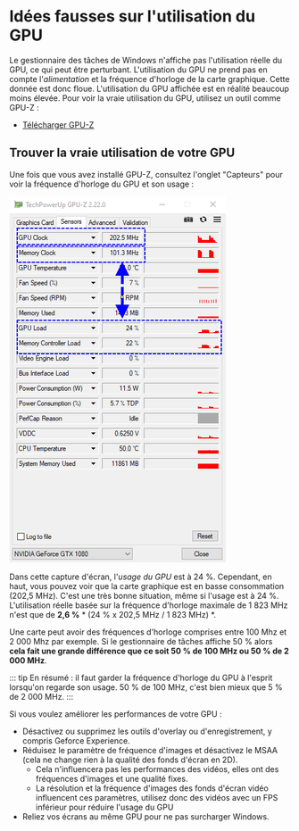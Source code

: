 # Idées fausses sur l'utilisation du GPU

Le gestionnaire des tâches de Windows n'affiche pas l'utilisation réelle du GPU, ce qui peut être perturbant. L'utilisation du GPU ne prend pas en compte l'*alimentation* et la fréquence d'horloge de la carte graphique. Cette donnée est donc floue. L'utilisation du GPU affichée est en réalité beaucoup moins élevée. Pour voir la vraie utilisation du GPU, utilisez un outil comme GPU-Z :

* [Télécharger GPU-Z](https://www.techpowerup.com/gpuz/)

## Trouver la vraie utilisation de votre GPU

Une fois que vous avez installé GPU-Z, consultez l'onglet "Capteurs" pour voir la fréquence d'horloge du GPU et son usage :

![Usage réel du GPU](./gpuz.png)

Dans cette capture d'écran, l'*usage du GPU* est à 24 %. Cependant, en haut, vous pouvez voir que la carte graphique est en basse consommation (202,5 MHz). C'est une très bonne situation, même si l'usage est à 24 %. L'utilisation réelle basée sur la fréquence d'horloge maximale de 1 823 MHz n'est que de **2,6 %** * (24 % x 202,5 MHz / 1 823 MHz) *.

Une carte peut avoir des fréquences d'horloge comprises entre 100 Mhz et 2 000 Mhz par exemple. Si le gestionnaire de tâches affiche 50 % alors **cela fait une grande différence que ce soit 50 % de 100 MHz ou 50 % de 2 000 MHz**.

::: tip En résumé : il faut garder la fréquence d'horloge du GPU à l'esprit lorsqu'on regarde son usage. 50 % de 100 MHz, c'est bien mieux que 5 % de 2 000 MHz. :::

Si vous voulez améliorer les performances de votre GPU :

* Désactivez ou supprimez les outils d'overlay ou d'enregistrement, y compris Geforce Experience.
* Réduisez le paramètre de fréquence d'images et désactivez le MSAA (cela ne change rien à la qualité des fonds d'écran en 2D).
    * Cela n'influencera pas les performances des vidéos, elles ont des fréquences d'images et une qualité fixes.
    * La résolution et la fréquence d'images des fonds d'écran vidéo influencent ces paramètres, utilisez donc des vidéos avec un FPS inférieur pour réduire l'usage du GPU
* Reliez vos écrans au même GPU pour ne pas surcharger Windows.